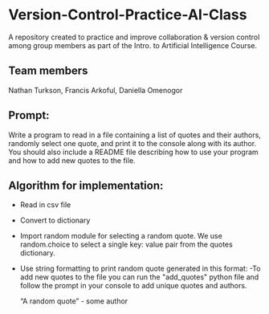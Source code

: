 # Version-Control-Practice-AI-Class
A repository created to practice and improve collaboration &amp; version control among group members as part of the Intro. to Artificial Intelligence Course.


Team members
------------
Nathan Turkson, Francis Arkoful, Daniella Omenogor


Prompt: 
--------
Write a program to read in a file containing a list of quotes and their authors,
randomly select one quote, and print it to the console along with its author. You should also include a
README file describing how to use your program and how to add new quotes to the file.

Algorithm for implementation:
-----------------------------
- Read in csv file
- Convert to dictionary
- Import random module for selecting a random quote. We use random.choice to select a single key: value pair from the quotes dictionary.
- Use string formatting to print random quote generated in this format:
-To add new quotes to the file you can run the "add_quotes" python file and follow the prompt in your console to add unique quotes and authors.


	“A random quote” -  some author

